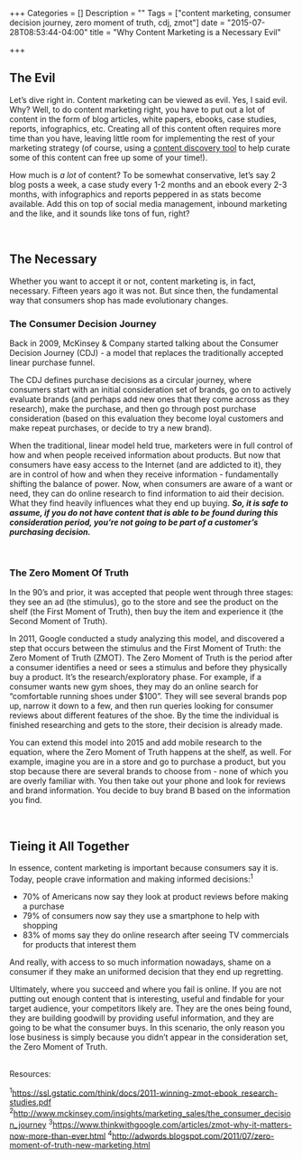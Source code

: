 +++
Categories = []
Description = ""
Tags = ["content marketing, consumer decision journey, zero moment of truth, cdj, zmot"]
date = "2015-07-28T08:53:44-04:00"
title = "Why Content Marketing is a Necessary Evil"

+++

## The Evil

Let’s dive right in. Content marketing can be viewed as evil. Yes, I said evil. Why? Well, to do content marketing right, you have to put out a lot of content in the form of blog articles, white papers, ebooks, case studies, reports, infographics, etc. Creating all of this content often requires more time than you have, leaving little room for implementing the rest of your marketing strategy (of course, using a [content discovery tool](http://my.upcontent.com/signup) to help curate some of this content can free up some of your time!).

How much is *a lot* of content? To be somewhat conservative, let’s say 2 blog posts a week, a case study every 1-2 months and an ebook every 2-3 months, with infographics and reports peppered in as stats become available. Add this on top of social media management, inbound marketing and the like, and it sounds like tons of fun, right?

</br>

## The Necessary

Whether you want to accept it or not, content marketing is, in fact, necessary. Fifteen years ago it was not. But since then, the fundamental way that consumers shop has made evolutionary changes.


### The Consumer Decision Journey

Back in 2009, McKinsey & Company started talking about the Consumer Decision Journey (CDJ) - a model that replaces the traditionally accepted linear purchase funnel.

The CDJ defines purchase decisions as a circular journey, where consumers start with an initial consideration set of brands, go on to actively evaluate brands (and perhaps add new ones that they come across as they research), make the purchase, and then go through post purchase consideration (based on this evaluation they become loyal customers and make repeat purchases, or decide to try a new brand).


When the traditional, linear model held true, marketers were in full control of how and when people received information about products. But now that consumers have easy access to the Internet (and are addicted to it), they are in control of how and when they receive information - fundamentally shifting the balance of power. Now, when consumers are aware of a want or need, they can do online research to find information to aid their decision. What they find heavily influences what they end up buying. ***So, it is safe to assume, if you do not have content that is able to be found during this consideration period, you’re not going to be part of a customer’s purchasing decision.***

</br>

### The Zero Moment Of Truth

In the 90’s and prior, it was accepted that people went through three stages: they see an ad (the stimulus), go to the store and see the product on the shelf (the First Moment of Truth), then buy the item and experience it (the Second Moment of Truth).

In 2011, Google conducted a study analyzing this model, and discovered a step that occurs between the stimulus and the First Moment of Truth: the Zero Moment of Truth (ZMOT). The Zero Moment of Truth is the period after a consumer identifies a need or sees a stimulus and before they physically buy a product. It’s the research/exploratory phase. For example, if a consumer wants new gym shoes, they may do an online search for “comfortable running shoes under $100”. They will see several brands pop up, narrow it down to a few, and then run queries looking for consumer reviews about different features of the shoe. By the time the individual is finished researching and gets to the store, their decision is already made.

You can extend this model into 2015 and add mobile research to the equation, where the Zero Moment of Truth happens at the shelf, as well. For example, imagine you are in a store and go to purchase a product, but you stop because there are several brands to choose from - none of which you are overly familiar with. You then take out your phone and look for reviews and brand information. You decide to buy brand B based on the information you find.

</br>

## Tieing it All Together

In essence, content marketing is important because consumers say it is. Today, people crave information and making informed decisions:<sup>1</sup>
<ul>
  <li>70% of Americans now say they look at product reviews before making a purchase</li>
  <li>79% of consumers now say they use a smartphone to help with shopping</li>
  <li>83% of moms say they do online research after seeing TV commercials for products that               interest them</li>
</ul>


And really, with access to so much information nowadays, shame on a consumer if they make an uniformed decision that they end up regretting.

Ultimately, where you succeed and where you fail is online. If you are not putting out enough content that is interesting, useful and findable for your target audience, your competitors likely are. They are the ones being found, they are building goodwill by providing useful information, and they are going to be what the consumer buys. In this scenario, the only reason you lose business is simply because you didn’t appear in the consideration set, the Zero Moment of Truth.

</br>
Resources:

<sup>1</sup>https://ssl.gstatic.com/think/docs/2011-winning-zmot-ebook_research-studies.pdf
<sup>2</sup>http://www.mckinsey.com/insights/marketing_sales/the_consumer_decision_journey
<sup>3</sup>https://www.thinkwithgoogle.com/articles/zmot-why-it-matters-now-more-than-ever.html
<sup>4</sup>http://adwords.blogspot.com/2011/07/zero-moment-of-truth-new-marketing.html
